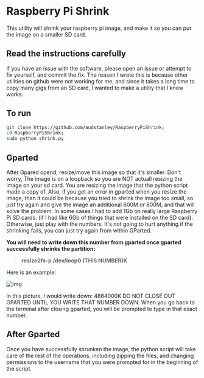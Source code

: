 # Raspberry Pi Shrink
This utility will shrink your raspberry pi image, and make it so you can put the image on a smaller SD card.

## Read the instructions carefully

If you have an issue with the software, please open an issue or attempt to fix yourself, and commit the fix.  The reason I wrote this is because other utilities on github were not working for me, and since it takes a long time to copy many gigs from an SD card, I wanted to make a utility that I know works.


## To run

```sh
git clone https://github.com/audstanley/RaspberryPiShrink;
cd RaspberryPiShrink;
sudo python shrink.py
```

## Gparted
After Gpared opend, resize/move this image so that it's smaller.
Don't worry, The image is on a loopback so you are NOT actuall resizing the image on your sd card.  You are resizing the image that the python script made a copy of.  Also, if you get an error in gparted when you resize the image, than it could be because you tried to shrink the image too small, so just try again and give the image an additional 600M or 800M, and that will solve the problem.  In some cases I had to add 1Gb on really large Raspberry Pi SD cards. (if I had like 6Gb of things that were installed on the SD card).  Otherwise, just play with the numbers.  It's not going to hurt anything if the shrinking fails, you can just try again from within GParted.

**You will need to write down this number from gparted once gparted successfully shrinks the partition:**
> **resize2fs-p /dev/loop0 (THIS NUMBER)K**

Here is an example:

![img](http://ww2.audstanley.com:8081/cpp/photos/gparted.png)

In this picture, I would write down: 4864000K
DO NOT CLOSE OUT GPARTED UNTIL YOU WRITE THAT NUMBER DOWN.
When you go back to the terminal after closing gparted, you will be prompted to type in
that exact number.

## After Gparted
Once you have successfully shrunken the image, the python script will take care of the rest of the operations, including zipping the files, and changing permissions to the username that you were prompted for in the beginning of the script
